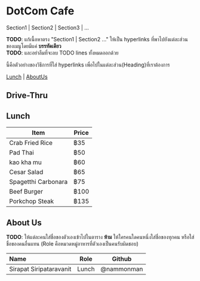 # DotCom Cafe

Section1 | Section2 | Section3 | ...
 
**TODO**: แก้เนื้อหาตรง "Section1 | Section2 ..." ให้เป็น hyperlinks ที่พาไปยังแต่ละส่วนของเมนูโดยมีแค่ **บรรทัดเดียว**   
**TODO**: และอย่าลืมที่จะลบ TODO lines ทั้งหมดออกด้วย  

นี้คือตัวอย่างของวิธีการที่ใส่ hyperlinks เพื่อไปในแต่ละส่วน(Heading)ที่เราต้องการ  

[Lunch](#Lunch) | [AboutUs](#About-us)

## Drive-Thru
 
## Lunch 
| Item | Price |
|------|-------|
| Crab Fried Rice | ฿35 |
| Pad Thai | ฿50 |
| kao kha mu | ฿60 |
| Cesar Salad | ฿65 |
| Spagetthi Carbonara | ฿75 |
| Beef Burger | ฿100 |
| Porkchop Steak | ฿135 |
## About Us
  
**TODO**: ให้แต่ละคนใส่ชื่อของตัวเองเข้าไปในตาราง **ห้าม** ให้ใครคนใดคนหนึ่งใส่ชื่อของทุกคน หรือใส่ชื่อของคนอื่นแทน (Role คือหมวดหมู่อาหารที่ตัวเองเป็นคนรับผิดชอบ)

| Name      | Role      | Github          |
|:----------|-----------|-----------------|
| Sirapat Siripataravanit | Lunch | @nammonman |

